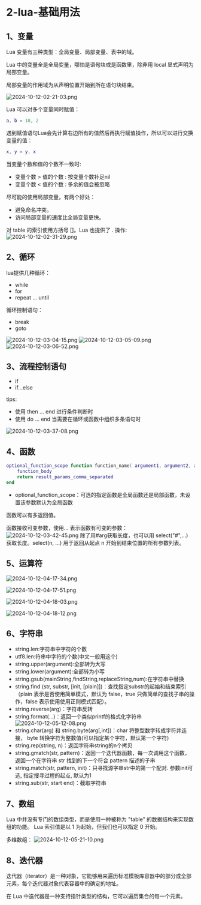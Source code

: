 # 2-lua-基础用法
## 1、变量
Lua 变量有三种类型：全局变量、局部变量、表中的域。

Lua 中的变量全是全局变量，哪怕是语句块或是函数里，除非用 local 显式声明为局部变量。

局部变量的作用域为从声明位置开始到所在语句块结束。

![2024-10-12-02-21-03.png](./images/2024-10-12-02-21-03.png)

Lua 可以对多个变量同时赋值：
```lua
a, b = 10, 2
```

遇到赋值语句Lua会先计算右边所有的值然后再执行赋值操作，所以可以进行交换变量的值：
```lua
x, y = y, x 
```

当变量个数和值的个数不一致时:
- 变量个数 > 值的个数 : 按变量个数补足nil
- 变量个数 < 值的个数 : 多余的值会被忽略


尽可能的使用局部变量，有两个好处：
- 避免命名冲突。
- 访问局部变量的速度比全局变量更快。

对 table 的索引使用方括号 []。Lua 也提供了 . 操作:
![2024-10-12-02-31-29.png](./images/2024-10-12-02-31-29.png)

## 2、循环
lua提供几种循环：
- while
- for
- repeat ... until

循环控制语句：
- break
- goto

![2024-10-12-03-04-15.png](./images/2024-10-12-03-04-15.png)
![2024-10-12-03-05-09.png](./images/2024-10-12-03-05-09.png)
![2024-10-12-03-06-52.png](./images/2024-10-12-03-06-52.png)

## 3、流程控制语句
- if
- if...else

tips:
- 使用 then ... end 进行条件判断时
- 使用 do ... end 当需要在循环或函数中组织多条语句时

![2024-10-12-03-37-08.png](./images/2024-10-12-03-37-08.png)


## 4、函数

```lua
optional_function_scope function function_name( argument1, argument2, argument3..., argumentn)
    function_body
    return result_params_comma_separated
end
```

- optional_function_scope：可选的指定函数是全局函数还是局部函数，未设置该参数默认为全局函数

函数可以有多返回值。

函数接收可变参数，使用... 表示函数有可变的参数：
![2024-10-12-03-42-45.png](./images/2024-10-12-03-42-45.png)
除了用#arg获取长度，也可以用 select("#",...) 获取长度。select(n, …) 用于返回从起点 n 开始到结束位置的所有参数列表。

## 5、运算符
![2024-10-12-04-17-34.png](./images/2024-10-12-04-17-34.png)

![2024-10-12-04-17-51.png](./images/2024-10-12-04-17-51.png)

![2024-10-12-04-18-03.png](./images/2024-10-12-04-18-03.png)

![2024-10-12-04-18-12.png](./images/2024-10-12-04-18-12.png)

## 6、字符串
- string.len:字符串中字符的个数
- utf8.len:符串中字符的个数(中文一般用这个)
- string.upper(argument):全部转为大写
- string.lower(argument):全部转为小写
- string.gsub(mainString,findString,replaceString,num):在字符串中替换
- string.find (str, substr, [init, [plain]])：查找指定substr的起始和结束索引（plain 表示是否使用简单模式，默认为 false，true 只做简单的查找子串的操作，false 表示使用使用正则模式匹配）。
- string.reverse(arg)：字符串反转
- string.format(...)：返回一个类似printf的格式化字符串
    ![2024-10-12-05-12-08.png](./images/2024-10-12-05-12-08.png)
- string.char(arg) 和 string.byte(arg[,int])：char 将整型数字转成字符并连接， byte 转换字符为整数值(可以指定某个字符，默认第一个字符)
- string.rep(string, n)：返回字符串string的n个拷贝
- string.gmatch(str, pattern)：返回一个迭代器函数，每一次调用这个函数，返回一个在字符串 str 找到的下一个符合 pattern 描述的子串
- string.match(str, pattern, init)：只寻找源字串str中的第一个配对. 参数init可选, 指定搜寻过程的起点, 默认为1
- string.sub(str, start end)：截取字符串

## 7、数组
Lua 中并没有专门的数组类型，而是使用一种被称为 "table" 的数据结构来实现数组的功能。
Lua 索引值是以 1 为起始，但我们也可以指定 0 开始。

多维数组：
![2024-10-12-05-21-10.png](./images/2024-10-12-05-21-10.png)

## 8、迭代器
迭代器（iterator）是一种对象，它能够用来遍历标准模板库容器中的部分或全部元素，每个迭代器对象代表容器中的确定的地址。

在 Lua 中迭代器是一种支持指针类型的结构，它可以遍历集合的每一个元素。



